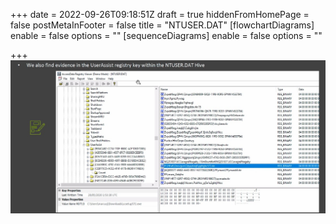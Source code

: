 +++
date = 2022-09-26T09:18:51Z
draft = true
hiddenFromHomePage = false
postMetaInFooter = false
title = "NTUSER.DAT"
[flowchartDiagrams]
enable = false
options = ""
[sequenceDiagrams]
enable = false
options = ""

+++
![](/uploads/snipaste_2022-09-26_19-17-41.jpg)